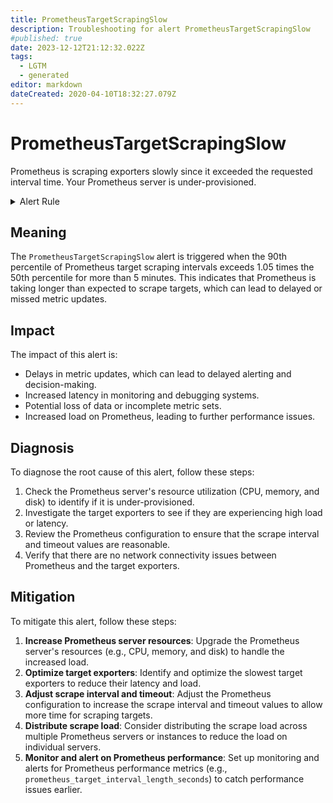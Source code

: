```yaml
---
title: PrometheusTargetScrapingSlow
description: Troubleshooting for alert PrometheusTargetScrapingSlow
#published: true
date: 2023-12-12T21:12:32.022Z
tags: 
  - LGTM
  - generated
editor: markdown
dateCreated: 2020-04-10T18:32:27.079Z
---
```


# PrometheusTargetScrapingSlow

Prometheus is scraping exporters slowly since it exceeded the requested interval time. Your Prometheus server is under-provisioned.

<details>
  <summary>Alert Rule</summary>

{{% rule "prometheus-self-monitoring/prometheus-self-monitoring-internal.yml" "PrometheusTargetScrapingSlow" %}}

{{% comment %}}

```yaml
alert: PrometheusTargetScrapingSlow
expr: prometheus_target_interval_length_seconds{quantile="0.9"} / on (interval, instance, job) prometheus_target_interval_length_seconds{quantile="0.5"} > 1.05
for: 5m
labels:
    severity: warning
annotations:
    summary: Prometheus target scraping slow (instance {{ $labels.instance }})
    description: |-
        Prometheus is scraping exporters slowly since it exceeded the requested interval time. Your Prometheus server is under-provisioned.
          VALUE = {{ $value }}
          LABELS = {{ $labels }}
    runbook: https://github.com/srerun/prometheus-alerts/blob/main/content/runbooks/prometheus-self-monitoring-internal/PrometheusTargetScrapingSlow.md

```

{{% /comment %}}

</details>


## Meaning

The `PrometheusTargetScrapingSlow` alert is triggered when the 90th percentile of Prometheus target scraping intervals exceeds 1.05 times the 50th percentile for more than 5 minutes. This indicates that Prometheus is taking longer than expected to scrape targets, which can lead to delayed or missed metric updates.

## Impact

The impact of this alert is:

* Delays in metric updates, which can lead to delayed alerting and decision-making.
* Increased latency in monitoring and debugging systems.
* Potential loss of data or incomplete metric sets.
* Increased load on Prometheus, leading to further performance issues.

## Diagnosis

To diagnose the root cause of this alert, follow these steps:

1. Check the Prometheus server's resource utilization (CPU, memory, and disk) to identify if it is under-provisioned.
2. Investigate the target exporters to see if they are experiencing high load or latency.
3. Review the Prometheus configuration to ensure that the scrape interval and timeout values are reasonable.
4. Verify that there are no network connectivity issues between Prometheus and the target exporters.

## Mitigation

To mitigate this alert, follow these steps:

1. **Increase Prometheus server resources**: Upgrade the Prometheus server's resources (e.g., CPU, memory, and disk) to handle the increased load.
2. **Optimize target exporters**: Identify and optimize the slowest target exporters to reduce their latency and load.
3. **Adjust scrape interval and timeout**: Adjust the Prometheus configuration to increase the scrape interval and timeout values to allow more time for scraping targets.
4. **Distribute scrape load**: Consider distributing the scrape load across multiple Prometheus servers or instances to reduce the load on individual servers.
5. **Monitor and alert on Prometheus performance**: Set up monitoring and alerts for Prometheus performance metrics (e.g., `prometheus_target_interval_length_seconds`) to catch performance issues earlier.